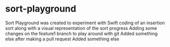 # sort-playground
Sort Playground was created to experiment with Swift coding of an insertion sort along with a visual representation of the sort progress
Adding some changes on the feature1 branch to play around with git 
Added something else after making a pull request
Added something else

